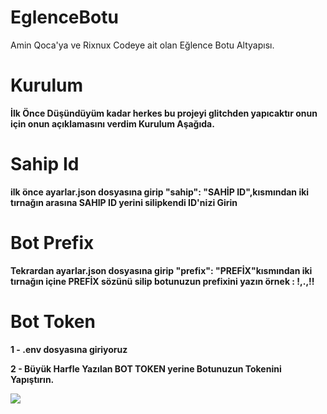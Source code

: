 # EglenceBotu
Amin Qoca'ya ve Rixnux Codeye ait olan Eğlence Botu Altyapısı.

# Kurulum
**İlk Önce Düşündüyüm kadar herkes bu projeyi glitchden yapıcaktır onun için onun açıklamasını verdim Kurulum Aşağıda.**

# Sahip Id

**ilk önce ayarlar.json dosyasına girip "sahip": "SAHİP ID",kısmından iki tırnağın arasına SAHIP ID yerini silipkendi ID'nizi Girin**

# Bot Prefix

**Tekrardan ayarlar.json dosyasına girip "prefix": "PREFİX"kısmından iki tırnağın içine PREFİX sözünü silip botunuzun prefixini yazın örnek : !,.,!!**

# Bot Token

**1 - .env dosyasına giriyoruz**


**2 - Büyük Harfle Yazılan BOT TOKEN yerine Botunuzun Tokenini Yapıştırın.**



<img src= "https://cdn.discordapp.com/attachments/828654077373710396/828654668900859976/IMG_20210405_193737.jpg"></a>
